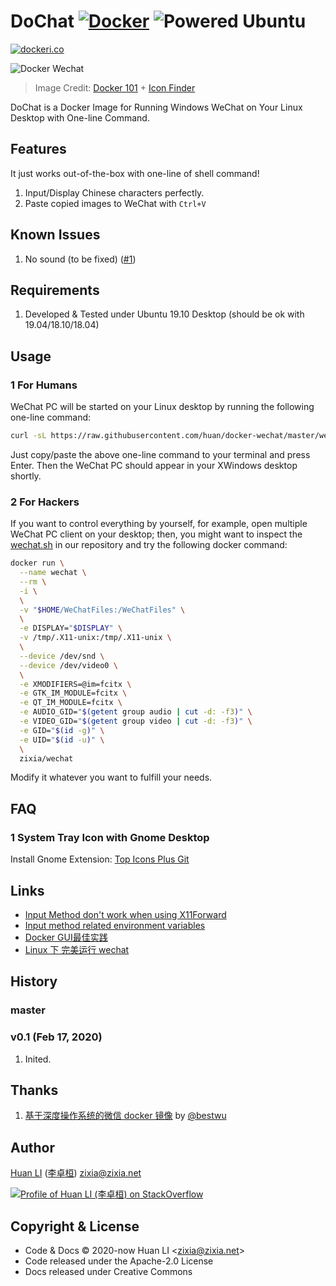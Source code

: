 # DoChat [![Docker](https://github.com/huan/docker-wechat/workflows/Docker/badge.svg)](https://github.com/huan/docker-wechat/actions?query=workflow%3ADocker) ![Powered Ubuntu](https://img.shields.io/badge/WeChat-Ubuntu-orange)

[![dockeri.co](https://dockeri.co/image/zixia/wechat)](https://hub.docker.com/r/zixia/wechat/)

![Docker Wechat](https://huan.github.io/docker-wechat/images/docker-wechat.png)

> Image Credit: [Docker 101](https://www.docker.com/blog/docker-101-introduction-docker-webinar-recap/) + [Icon Finder](https://www.iconfinder.com/icons/4539886/application_chat_communication_wechat_wechat_logo_icon)

DoChat is a Docker Image for Running Windows WeChat on Your Linux Desktop with One-line Command.

## Features

It just works out-of-the-box with one-line of shell command!

1. Input/Display Chinese characters perfectly.
1. Paste copied images to WeChat with `Ctrl+V`

## Known Issues

1. No sound (to be fixed) ([#1](https://github.com/huan/docker-wechat/issues/1))

## Requirements

1. Developed & Tested under Ubuntu 19.10 Desktop (should be ok with 19.04/18.10/18.04)

## Usage

### 1 For Humans

WeChat PC will be started on your Linux desktop by running the following one-line command:

```sh
curl -sL https://raw.githubusercontent.com/huan/docker-wechat/master/wechat.sh | bash
```

Just copy/paste the above one-line command to your terminal and press Enter. Then the WeChat PC should appear in your XWindows desktop shortly.

### 2 For Hackers

If you want to control everything by yourself, for example, open multiple WeChat PC client on your desktop; then, you might want to inspect the [wechat.sh](https://github.com/huan/docker-wechat/blob/master/wechat.sh) in our repository and try the following docker command:

```sh
docker run \
  --name wechat \
  --rm \
  -i \
  \
  -v "$HOME/WeChatFiles:/WeChatFiles" \
  \
  -e DISPLAY="$DISPLAY" \
  -v /tmp/.X11-unix:/tmp/.X11-unix \
  \
  --device /dev/snd \
  --device /dev/video0 \
  \
  -e XMODIFIERS=@im=fcitx \
  -e GTK_IM_MODULE=fcitx \
  -e QT_IM_MODULE=fcitx \
  -e AUDIO_GID="$(getent group audio | cut -d: -f3)" \
  -e VIDEO_GID="$(getent group video | cut -d: -f3)" \
  -e GID="$(id -g)" \
  -e UID="$(id -u)" \
  \
  zixia/wechat
```

Modify it whatever you want to fulfill your needs.

## FAQ

### 1 System Tray Icon with Gnome Desktop

Install Gnome Extension: [Top Icons Plus Git](https://extensions.gnome.org/extension/2311/topicons-plus/)

## Links

- [Input Method don't work when using X11Forward](https://ubuntuforums.org/showthread.php?t=913752)
- [Input method related environment variables](https://fcitx-im.org/wiki/Input_method_related_environment_variables)
- [Docker GUI最佳实践](https://github.com/zjZSTU/Containerization-Automation/blob/982d54458b05ef75fe6436f4ea72bbb66c4cb931/docs/docker/gui/%5BDocker%5DGUI最佳实践.md)
- [Linux 下 完美运行 wechat](https://www.kpromise.top/run-wechat-in-linux/)

## History

### master

### v0.1 (Feb 17, 2020)

1. Inited.

## Thanks

1. [基于深度操作系统的微信 docker 镜像](https://github.com/bestwu/docker-wechat) by [@bestwu](https://github.com/bestwu)

## Author

[Huan LI](https://github.com/huan) ([李卓桓](http://linkedin.com/in/zixia)) zixia@zixia.net

[![Profile of Huan LI (李卓桓) on StackOverflow](https://stackexchange.com/users/flair/265499.png)](https://stackexchange.com/users/265499)

## Copyright & License

- Code & Docs © 2020-now Huan LI \<zixia@zixia.net\>
- Code released under the Apache-2.0 License
- Docs released under Creative Commons
